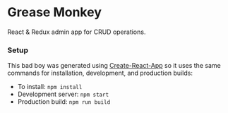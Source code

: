 # Grease Monkey

React & Redux admin app for CRUD operations.

### Setup
This bad boy was generated using [Create-React-App](https://github.com/facebookincubator/create-react-app) so it uses the same commands for installation, development, and production builds:

- To install: `npm install`
- Development server: `npm start`
- Production build: `npm run build`
